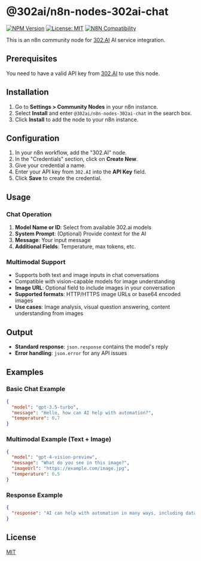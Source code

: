 # @302ai/n8n-nodes-302ai-chat

[![NPM Version](https://img.shields.io/npm/v/@302ai/n8n-nodes-302ai-chat?style=flat-square)](https://www.npmjs.com/package/@302ai/n8n-nodes-302ai-chat)
[![License: MIT](https://img.shields.io/badge/License-MIT-yellow.svg?style=flat-square)](https://opensource.org/licenses/MIT)
[![N8N Compatibility](https://img.shields.io/badge/N8N-v1.x-blueviolet?style=flat-square)](https://n8n.io)

This is an n8n community node for [302.AI](https://302.ai/) AI service integration.

## Prerequisites

You need to have a valid API key from [302.AI](https://302.ai/) to use this node.

## Installation

1.  Go to **Settings > Community Nodes** in your n8n instance.
2.  Select **Install** and enter `@302ai/n8n-nodes-302ai-chat` in the search box.
3.  Click **Install** to add the node to your n8n instance.

## Configuration

1.  In your n8n workflow, add the "302.AI" node.
2.  In the "Credentials" section, click on **Create New**.
3.  Give your credential a name.
4.  Enter your API key from `302.AI` into the **API Key** field.
5.  Click **Save** to create the credential.

## Usage

### Chat Operation

1.  **Model Name or ID**: Select from available 302.ai models
2.  **System Prompt**: (Optional) Provide context for the AI
3.  **Message**: Your input message
4.  **Additional Fields**: Temperature, max tokens, etc.

### Multimodal Support
- Supports both text and image inputs in chat conversations
- Compatible with vision-capable models for image understanding
- **Image URL**: Optional field to include images in your conversation
- **Supported formats**: HTTP/HTTPS image URLs or base64 encoded images
- **Use cases**: Image analysis, visual question answering, content understanding from images

## Output

- **Standard response**: `json.response` contains the model's reply
- **Error handling**: `json.error` for any API issues

## Examples

### Basic Chat Example
```json
{
  "model": "gpt-3.5-turbo",
  "message": "Hello, how can AI help with automation?",
  "temperature": 0.7
}
```

### Multimodal Example (Text + Image)
```json
{
  "model": "gpt-4-vision-preview",
  "message": "What do you see in this image?",
  "imageUrl": "https://example.com/image.jpg",
  "temperature": 0.5
}
```

### Response Example
```json
{
  "response": "AI can help with automation in many ways, including data processing, decision making, content generation, and workflow optimization..."
}
```

## License

[MIT](LICENSE)
